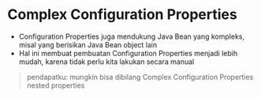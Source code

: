# Complex Configuration Properties
* Configuration Properties juga mendukung Java Bean yang kompleks, misal yang berisikan Java Bean object lain
* Hal ini membuat pembuatan Configuration Properties menjadi lebih mudah, karena tidak perlu kita lakukan secara manual

> pendapatku: mungkin bisa dibilang Complex Configuration Properties nested properties